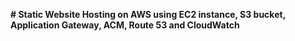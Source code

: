 **# Static Website Hosting on AWS using EC2 instance, S3 bucket, Application Gateway, ACM, Route 53 and CloudWatch**


